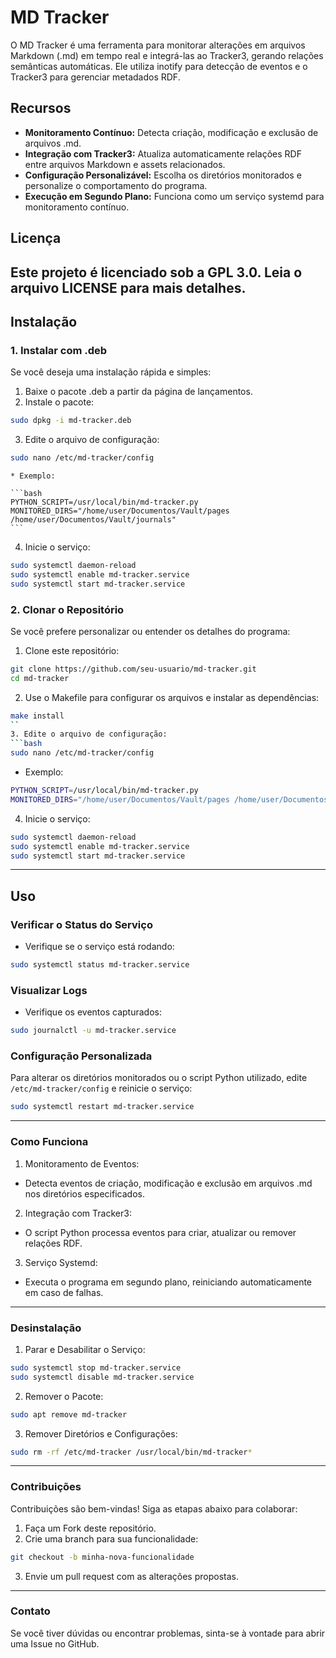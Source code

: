 # MD Tracker
O MD Tracker é uma ferramenta para monitorar alterações em arquivos Markdown (.md) em tempo real e integrá-las ao Tracker3, gerando relações semânticas automáticas. Ele utiliza inotify para detecção de eventos e o Tracker3 para gerenciar metadados RDF.
## Recursos
* **Monitoramento Contínuo:** Detecta criação, modificação e exclusão de arquivos .md.
* **Integração com Tracker3:** Atualiza automaticamente relações RDF entre arquivos Markdown e assets relacionados.
* **Configuração Personalizável:** Escolha os diretórios monitorados e personalize o comportamento do programa.
* **Execução em Segundo Plano:** Funciona como um serviço systemd para monitoramento contínuo.
## Licença
Este projeto é licenciado sob a GPL 3.0. Leia o arquivo LICENSE para mais detalhes.
---
## Instalação

### 1. Instalar com .deb
Se você deseja uma instalação rápida e simples:
  1. Baixe o pacote .deb a partir da página de lançamentos.
  2. Instale o pacote:
  ```bash
  sudo dpkg -i md-tracker.deb
  ```
  3. Edite o arquivo de configuração:
  ```bash
  sudo nano /etc/md-tracker/config
  ```
    * Exemplo:
    
    ```bash
    PYTHON_SCRIPT=/usr/local/bin/md-tracker.py
    MONITORED_DIRS="/home/user/Documentos/Vault/pages /home/user/Documentos/Vault/journals"
    ```
  4. Inicie o serviço:
  ```bash
  sudo systemctl daemon-reload
  sudo systemctl enable md-tracker.service
  sudo systemctl start md-tracker.service
  ```
### 2. Clonar o Repositório
Se você prefere personalizar ou entender os detalhes do programa:
1. Clone este repositório:
```bash
git clone https://github.com/seu-usuario/md-tracker.git
cd md-tracker
```
2. Use o Makefile para configurar os arquivos e instalar as dependências:
```bash
make install
`` 
3. Edite o arquivo de configuração:
```bash
sudo nano /etc/md-tracker/config
```
  * Exemplo:
  ```bash
  PYTHON_SCRIPT=/usr/local/bin/md-tracker.py
  MONITORED_DIRS="/home/user/Documentos/Vault/pages /home/user/Documentos/Vault/journals"
  ```
4. Inicie o serviço:
```bash
sudo systemctl daemon-reload
sudo systemctl enable md-tracker.service
sudo systemctl start md-tracker.service
```
---
## Uso
### Verificar o Status do Serviço
* Verifique se o serviço está rodando:
```bash
sudo systemctl status md-tracker.service
```
### Visualizar Logs
* Verifique os eventos capturados:
```bash
sudo journalctl -u md-tracker.service
```
### Configuração Personalizada
Para alterar os diretórios monitorados ou o script Python utilizado, edite `/etc/md-tracker/config` e reinicie o serviço:
```bash
sudo systemctl restart md-tracker.service
```
---
### Como Funciona
1. Monitoramento de Eventos:
  * Detecta eventos de criação, modificação e exclusão em arquivos .md nos diretórios especificados.
2. Integração com Tracker3:
  * O script Python processa eventos para criar, atualizar ou remover relações RDF.
3. Serviço Systemd:
  * Executa o programa em segundo plano, reiniciando automaticamente em caso de falhas.
---
### Desinstalação
1. Parar e Desabilitar o Serviço:
```bash
sudo systemctl stop md-tracker.service
sudo systemctl disable md-tracker.service
```
2. Remover o Pacote:
```bash
sudo apt remove md-tracker
```
3. Remover Diretórios e Configurações:
```bash
sudo rm -rf /etc/md-tracker /usr/local/bin/md-tracker*
```
---
### Contribuições
Contribuições são bem-vindas! Siga as etapas abaixo para colaborar:
1. Faça um Fork deste repositório.
2. Crie uma branch para sua funcionalidade:
```bash
git checkout -b minha-nova-funcionalidade
```
3. Envie um pull request com as alterações propostas.
---
### Contato
Se você tiver dúvidas ou encontrar problemas, sinta-se à vontade para abrir uma Issue no GitHub.
